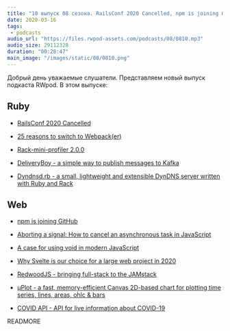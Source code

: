 ```yaml
---
title: "10 выпуск 08 сезона. RailsConf 2020 Cancelled, npm is joining GitHub, DeliveryBoy, RedwoodJS, COVID API и прочее"
date: 2020-03-16
tags:
 - podcasts
audio_url: "https://files.rwpod-assets.com/podcasts/08/0810.mp3"
audio_size: 29112328
duration: "00:28:47"
main_image: "/images/static/08/0810.png"
---
```


Добрый день уважаемые слушатели. Представляем новый выпуск подкаста RWpod. В этом выпуске:

## Ruby

 - [RailsConf 2020 Cancelled](https://railsconf.com/)
 - [25 reasons to switch to Webpack(er)](https://rossta.net/blog/reasons-to-switch-to-webpacker.html)


 - [Rack-mini-profiler 2.0.0](https://github.com/MiniProfiler/rack-mini-profiler/releases/tag/v2.0.0)
 - [DeliveryBoy - a simple way to publish messages to Kafka](https://github.com/zendesk/delivery_boy)
 - [Dyndnsd.rb - a small, lightweight and extensible DynDNS server written with Ruby and Rack](https://github.com/cmur2/dyndnsd)

## Web

 - [npm is joining GitHub](https://github.blog/2020-03-16-npm-is-joining-github/)
 - [Aborting a signal: How to cancel an asynchronous task in JavaScript](https://ckeditor.com/blog/Aborting-a-signal-how-to-cancel-an-asynchronous-task-in-JavaScript/)
 - [A case for using void in modern JavaScript](https://gist.github.com/slikts/dee3702357765dda3d484d8888d3029e)


 - [Why Svelte is our choice for a large web project in 2020](https://github.com/feltcoop/why-svelte)
 - [RedwoodJS - bringing full-stack to the JAMstack](https://redwoodjs.com/)
 - [μPlot - a fast, memory-efficient Canvas 2D-based chart for plotting time series, lines, areas, ohlc & bars](https://github.com/leeoniya/uPlot)
 - [COVID API - API for live information about COVID-19](https://github.com/javieraviles/covidAPI)

READMORE
